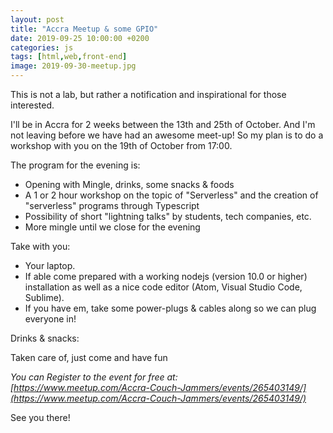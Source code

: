 ```yaml
---
layout: post
title: "Accra Meetup & some GPIO"
date: 2019-09-25 10:00:00 +0200
categories: js
tags: [html,web,front-end]
image: 2019-09-30-meetup.jpg
---
```


This is not a lab, but rather a notification and inspirational for those
interested.

I'll be in Accra for 2 weeks between the 13th and 25th of October. And I'm not
leaving before we have had an awesome meet-up!
So my plan is to do a workshop with you on the 19th of October from 17:00.

The program for the evening is:

- Opening with Mingle, drinks, some snacks & foods
- A 1 or 2 hour workshop on the topic of "Serverless" and the creation of "serverless" programs through Typescript
- Possibility of short "lightning talks" by students, tech companies, etc.
- More mingle until we close for the evening

Take with you:

- Your laptop.
- If able come prepared with a working nodejs (version 10.0 or higher) installation as well as a nice code editor (Atom, Visual Studio Code, Sublime).
- If you have em, take some power-plugs & cables along so we can plug everyone in!

Drinks & snacks:

Taken care of, just come and have fun

*You can Register to the event for free at:  
[https://www.meetup.com/Accra-Couch-Jammers/events/265403149/](https://www.meetup.com/Accra-Couch-Jammers/events/265403149/)*

See you there!
